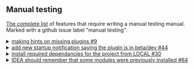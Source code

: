 ## Manual testing ##

[The complete list](https://github.com/Aalto-LeTech/intellij-plugin/labels/manual%20testing) of features that require writing
a manual testing manual. Marked with a github issue label "manual testing".


<details>
  <summary>
    <a href="https://github.com/Aalto-LeTech/intellij-plugin/issues/9">making hints on missing plugins #9</a>
  </summary>
  <div>
    <h5>Part 1. Checking missing plugins</h5>
    <ol>
      <li>Ensure "Scala" plugin is not installer <b>(File | Settings | Plugins | Marketplace)</b></li>
      <li>Restart an IDE</li>
      <li>Observe a notification saying
        <br/>
        <i>
        "A+
        The additional plugin(s) must be installed and enabled for the A+ plugin to work properly (Scala).
        <br/>
        <a href="">Install missing (Scala) plugin(s).</a>"
       </i>
      </li>
      <li>Click on the highlighted part of the notification, approve restart of the IDE</li>
      <li>After the restart is done, ensure there is no notification anymore</li>
    </ol>  
  </div>
  <div>
    <h5>Part 2. Checking disabled plugins</h5>
    <ol>
      <li>Ensure 'Scala' plugin is installed and disabled
        <img src="images/%239_disable_plugin.png" alt="Ensure 'Scala' plugin is installed and disabled">
      </li>
      <li>Restart an IDE</li>
      <li>Observe a notification
        <img src="images/%239_enable_plugins_notification.png" alt="Observe a notification">
      </li>
      <li>Click on the highlighted part of the notification</li>
      <li>Check the notification became inactive
        <img src="images/%239_notification_inactive.png" alt="Check the notification became inactive">
      </li>
      <li>After the restart is done, ensure there is no notification anymore</li>
    </ol>  
  </div>
</details>
<details>
  <summary>
    <a href="https://github.com/Aalto-LeTech/intellij-plugin/issues/44">add new startup notification saying the plugin is in beta/dev #44</a>
  </summary>
  <div>
    <h5>Checking the notification regard the current A+ Course plugin version</h5>
    <ol>
      <li>Ensure "A+ Course" plugin is installed <b>(File | Settings | Plugins | Installed)</b> and check the plugin version from the plugin window or <a href="https://plugins.jetbrains.com/plugin/13634-a-plugin-for-intellij/versions">online.</a></li>
      <li>Restart an IDE</li>
      <li>Observe a notification saying and ensure the version matches the one shown for the plugin.
        <br/>
        <i>
          "A+ Courses plugin is under development: You are using version <b>0.1.0</b> of A+ Courses plugin, which is a pre-release version of the plugin and still under development. Some features of this plugin are still probably missing, and the plugin is not yet tested thoroughly. Use this plugin with caution and on your own risk!
       </i>
      </li>
      <li>The notification should reamin after the restart is done.</li>
    </ol>  
  </div>
</details>
<details>
  <summary>
    <a href="https://github.com/Aalto-LeTech/intellij-plugin/issues/30">install required
    dependancies for the project from LOCAL #30</a>
  </summary>
  <div>
    <h5>Part 1.  Importing a module by double-clicking it</h5>
    <ol>
      <li>Create a new project.</li>
      <li>
        Open the <em>Modules</em> tool window (if it is not open).  <sub>You may have to wait a
        few seconds for the list of modules to be initialized.  If the initialization takes more
        than 10&nbsp;seconds, consider it an error.</sub>
      </li>
      <li>Select <em>GoodStuff</em> from the list and double click it.</li>
      <li>
        Ensure that <em>GoodStuff</em> and <em>O1Library</em> appear as loaded modules in the
        project tree, and their contents match the image below:<br/>
        <img src="images/30_module_loaded.png" alt="GoodStuff and O1Library contents" /><br/>
        <sub>It shouldn't take longer than 5 seconds for modules to be imported.</sub>
      </li>
      <li>
        Ensure that <em>GoodStuff</em> and <em>O1Library</em> are marked <em>Installed</em> in the
        <em>Modules</em> tool window.
      </li>
    </ol>
  </div>
  <div>
    <h5>Part 2.  Importing a module using context menu.</h5>
    <ol>
      <li>
        Continuing from <strong>Part 1</strong>, right-click a non-installed module of your choice
        in the <em>Modules</em> tool window.  <sub>On Mac with only one mouse button, you may need
        to use some other gesture to open a context menu, like holding <em>Ctrl</em> key while
        clicking.  Use the way that is standard to the system.</sub>
      </li>
      <li>Ensure that a pop-up menu appears next to the mouse pointer.</li>
      <li>Click <em>Import A+ Module</em> menu item.</li>
      <li>
        Ensure that the module appears in the project tree.  <sub>If module has dependencies, those
        are imported too.  If other modules appear in the project tree in this step, you can assume
        they are dependencies of the module you chose and ignore them.</sub>
      </li>
      <li>
        Ensure that the module is marked <em>Installed</em> in the <em>Modules</em> tool window.
      </li>
    </ol>
  </div>
  <div>
    <h5>Part 3.  Importing multiple modules using toolbar button.</h5>
    <ol>
      <li>
        Continuing from <strong>Part 2</strong>, select multiple non-installed modules in the
        <em>Modules</em> tool window by clicking them while holding <em>Ctrl</em> key.
        <sub>Again, Mac may do things differently, so use the way to select multiple items that is
        standard to the system.</sub>
      </li>
      <li>
        Click <em>Import A+ Module</em> toolbar button on the top of the <em>Modules</em> tool
        window.  <sub>The button is denoted with a "download" icon.</sub>
      </li>
      <li>
        Ensure that the selected modules appear in the project tree.  <sub>Again, in case other
        modules appear there as well, assume they are appropriate dependencies and ignore them.
        </sub>
      </li>
      <li>
        Ensure that the modules you selected are marked <em>Installed</em> in the <em>Modules</em>
        tool window.
      </li>
    </ol>
  </div>
</details>
<details>
  <summary>
  <a href="https://github.com/Aalto-LeTech/intellij-plugin/issues/64">
  IDEA should remember that some modules were previously installed #64
  </a>
  </summary>
  <div>
    <h5>Part 1. Installing Modules</h5>
    <ol>
      <li>Create a new project.</li>
      <li>Install some course modules from the modules tool window.</li>
    </ol>
    
  </div>
  <div>
    <h5>Part 2. Removing Modules</h5>
    <ol>
      <li>
        From the project menu on the left, remove some modules from the project.
      </li>
      <li>
        Ensure that the removed modules are shown as not installed in the modules tool window.
      </li>
      <li>
        From the file system of the computer, delete a directory corresponding to an installed course module.
        The folders of the modules are located in the directory of the project.
      </li>
      <li>
        Ensure, that the modules corresponding to the deleted directories are shown as not installed in the modules tool
        window.
      </li>
    </ol>
  </div>
  <div>
    <h5>Part 3. Restarting IntelliJ</h5>
    <ol>
      <li>
        Ensure that some course modules are installed in the project and restart the IDE.
      </li>
      <li>
        Ensure that the previously installed modules are shown as installed in the modules tool window after restarting
        the IDE.
      </li>
    </ol>
  </div>
</details>
